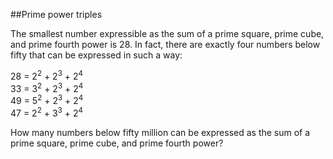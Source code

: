 ##Prime power triples

The smallest number expressible as the sum of a prime square, prime cube, and prime fourth power is 28. In fact, there are exactly four numbers below fifty that can be expressed in such a way:

28 = 2<sup>2</sup> + 2<sup>3</sup> + 2<sup>4</sup><br>
33 = 3<sup>2</sup> + 2<sup>3</sup> + 2<sup>4</sup><br>
49 = 5<sup>2</sup> + 2<sup>3</sup> + 2<sup>4</sup><br>
47 = 2<sup>2</sup> + 3<sup>3</sup> + 2<sup>4</sup>

How many numbers below fifty million can be expressed as the sum of a prime square, prime cube, and prime fourth power?
